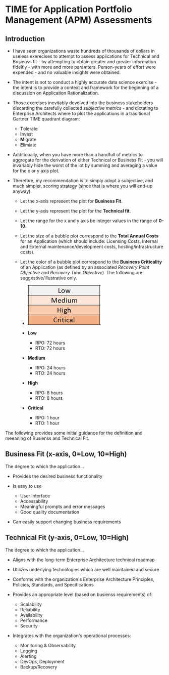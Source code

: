 
# TIME for Application Portfolio Management (APM) Assessments


## Introduction

- I have seen organizations waste hundreds of thousands of dollars in useless
exerecises to attempt to assess applications for Technical and Busienss fit - by
attempting to obtain greater and greater information fideltiy - with more and
more paramters. Person-years of effort were expended - and no valuable insights
were obtained.

- The intent is not to conduct a highly accurate data science exercise - the
  intent is to provide a context and framework for the beginning of a discussion on Application Rationalization.

- Those exercises inevitably devolved into the business stakeholders discarding the
carefully collected _subjective metrics_ - and dictating to Enterprise Architects where to
plot the applications in a traditional Gartner TIME quadrant diagram:

  + **T**olerate
  + **I**nvest
  + **M**igrate
  + **E**limiate


- Additionally, when you have more than a handfull of metrics to aggregate for the
derivation of either Technical or Business Fit - you will invariably hide the
worst of the lot by summing and averaging a value for the x or y axis plot. 

- Therefore, my recommendation is to simply adopt a subjective, and much simpler,
scoring strategy (since that is where you will end-up anyway).

  + Let the x-axis represent the plot for **Business Fit**.

  + Let the y-axis represent the plot for the **Technical fit**.

  + Let the range for the x and y axis be integer values in the range of **0-10**. 

  + Let the size of a bubble plot correspond to the **Total Annual Costs** for an
    Application (which should include: Licensing Costs, Internal and External
    maintenance/development costs, hosting/infrastructure costs).

  + Let the color of a bubble plot correspond to the **Business Criticality** of an
    Application (as defined by an associated *Recovery Point Objective* and
    *Recovery Time Objective*). The following are suggestive/illustrative only.

    * ![Business Criticality Color Scale](images/Criticality_Color_Scale.JPG)

    * **Low**
      * RPO: 72 hours
      * RTO: 72 hours

    * **Medium**
      * RPO: 24 hours
      * RTO: 24 hours

    * **High**
      * RPO: 8 hours
      * RTO: 8 hours

    * **Critical**
      * RPO: 1 hour
      * RTO: 1 hour


The following provides some initial guidance for the definition and meeaning of
Busienss and Technical Fit.


## Business Fit (x-axis, 0=Low, 10=High)
The degree to which the application...

- Provides the desired business functionality

- Is easy to use
  + User Interface
  + Accessability
  + Meaningful prompts and error messages
  + Good quality documentation

- Can easily support changing business requirements


## Technical Fit (y-axis, 0=Low, 10=High)
The degree to which the application...

- Aligns with the long-term Enterprise Architecture technical roadmap

- Utilizes underlying technologies which are well maintained and secure

- Conforms with the organization's Enterprise Architecture Principles, Policies,
  Standards, and Specifications

- Provides an appropriate level (based on busienss requirements) of:
  + Scalability
  + Reliability
  + Availability 
  + Performance
  + Security

- Integrates with the organization's operational processes:
  + Monitoring & Observability
  + Logging
  + Alerting 
  + DevOps, Deployment
  + Backup/Recovery


